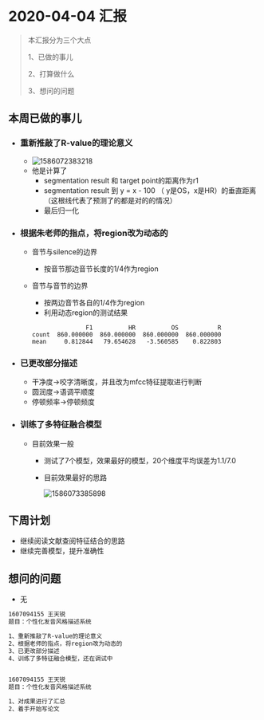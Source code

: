# 2020-04-04 汇报

> 本汇报分为三个大点
>
> 1、已做的事儿
>
> 2、打算做什么
>
> 3、想问的问题

## 本周已做的事儿

* ###  重新推敲了R-value的理论意义

  * ![1586072383218](https://s1.ax1x.com/2020/04/05/GDJYLj.png)
  * 他是计算了
    * segmentation result 和 target point的距离作为r1
    * segmentation result 到 y = x - 100  （ y是OS，x是HR）的垂直距离（这根线代表了预测了的都是对的的情况）
    * 最后归一化

* ### 根据朱老师的指点，将region改为动态的

  * 音节与silence的边界

    * 按音节那边音节长度的1/4作为region

  * 音节与音节的边界

    * 按两边音节各自的1/4作为region
    * 利用动态region的测试结果

    ```
                   F1          HR          OS           R
    count  860.000000  860.000000  860.000000  860.000000
    mean     0.812844   79.654628   -3.560585    0.822803
    ```

* ### 已更改部分描述

  * 干净度->咬字清晰度，并且改为mfcc特征提取进行判断
  * 圆润度->语调平顺度
  * 停顿频率->停顿频度

* ### 训练了多特征融合模型

  * 目前效果一般

    * 测试了7个模型，效果最好的模型，20个维度平均误差为1.1/7.0

    * 目前效果最好的思路

      ![1586073385898](https://s1.ax1x.com/2020/04/05/GDJaoq.png)


## 下周计划

- 继续阅读文献查阅特征结合的思路
- 继续完善模型，提升准确性

## 想问的问题

- 无

```txt
1607094155 王天锐
题目：个性化发音风格描述系统

1、重新推敲了R-value的理论意义
2、根据老师的指点，将region改为动态的
3、已更改部分描述
4、训练了多特征融合模型，还在调试中


1607094155 王天锐
题目：个性化发音风格描述系统

1、对成果进行了汇总
2、着手开始写论文


```

